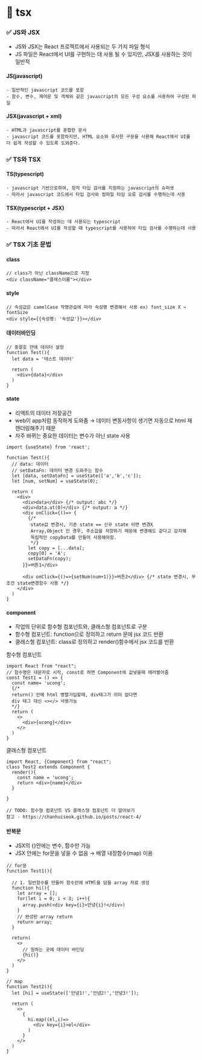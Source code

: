 # 📕 tsx

### ️✅ JS와 JSX
- JS와 JSX는 React 프로젝트에서 사용되는 두 가지 파일 형식
- JS 파일은 React에서 UI를 구현하는 데 사용 될 수 있지만, JSX를 사용하는 것이 일반적

#### JS(javascript)
```text
- 일반적인 javascript 코드를 포함
- 함수, 변수, 제어문 및 객체와 같은 javascript의 모든 구성 요소를 사용하여 구성된 파일
```
#### JSX(javascript + xml)
```text
- HTML과 javascript를 혼합한 문서
- javascript 코드를 포함하지만, HTML 요소와 유사한 구문을 사용해 React에서 UI를 더 쉽게 작성할 수 있도록 도와준다.
```

### ️✅ TS와 TSX

#### TS(typescript)
```text
- javascript 기반으로하여, 정적 타입 검사를 지원하는 javascript의 슈퍼셋
- 따라서 javascript 코드에서 타입 검사와 컴파일 타임 오류 검사를 수행하는데 사용
```
#### TSX(typescript + JSX)
```text
- React에서 UI를 작성하는 데 사용되는 typescript
- 따라서 React에서 UI를 작성할 때 typescript를 사용하여 타입 검사를 수행하는데 사용
```

### ️✅ TSX 기초 문법
#### class
```tsx
// class가 아닌 className으로 지정
<div className="클래스이름"></div>
```

#### style
```tsx
// 속성값은 camelCase 작명관습에 따라 속성명 변경해서 사용 ex) font_size X → fontSize
<div style={{속성명: '속성값'}}></div>
```
#### 데이터바인딩
```tsx
// 중괄호 안에 데이터 설정
function Test(){
  let data = '테스트 데이터'
  
  return (
    <div>{data}</div>
  )
}
```

#### state
- 리액트의 데이터 저장공간
- web이 app처럼 동작하게 도와줌 → 데이터 변동사항이 생기면 자동으로 html 재렌더링해주기 때문
- 자주 바뀌는 중요한 데이터는 변수가 아닌 state 사용
```tsx
import {useState} from 'react';

function Test(){
  // data: 데이터
  // setDataFn: 데이터 변경 도와주는 함수
  let [data, setDataFn] = useState(['a','b','c']);
  let [num, setNum] = useState(0);
  
  return (
    <div>
      <div>data</div> {/* output: abc */}
      <div>data.at(0)</div> {/* output: a */}
      <div onClick={()=> {
        {/*
         state값 변경시, 기존 state == 신규 state 이면 변경X
         Array,Object 인 경우, 주소값을 저장하기 때문에 변경해도 같다고 감지해
         독립적인 copyData를 만들어 사용해야함.
         */}
        let copy = [...data];
        copy[0] = 'A';
        setDataFn(copy);
      }}>버튼1</div>
      
      <div onClick={()=>{setNum(num+1)}}>버튼2</div> {/* state 변경시, 무조건 state변경함수 사용 */}
    </div>
  )
}
```

#### component
- 작업의 단위로 함수형 컴포넌트와, 클래스형 컴포넌트로 구분
- 함수형 컴포넌트: function으로 정의하고 return 문에 jsx 코드 반환
- 클래스형 컴포넌트: class로 정의하고 render()함수에서 jsx 코드를 반환

함수형 컴포넌트 
```tsx
import React from "react";
// 함수명은 대문자로 시작, const로 하면 Component에 값넣을때 에러뱉어줌
const Test1 = () => {
  const name= 'ucong';
  {/*
  return() 안에 html 병렬기입할때, div태그가 의미 없다면
  div 태그 대신 <></> 사용가능
  */}
  return (
    <>
      <div>{ucong}</div>
    </>
  )
}
```
클래스형 컴포넌트
```tsx
import React, {Component} from "react";
class Test2 extends Component {
  render(){
    const name = 'ucong';
    return <div>{name}</div>
  }
  
}
```

```text
// TODO: 함수형 컴포넌트 VS 클래스형 컴포넌트 더 알아보기
참고 - https://chanhuiseok.github.io/posts/react-4/
```

#### 반복문
- JSX의 {}안에는 변수, 함수만 가능
- JSX 안에는 for문을 넣을 수 없음 → 배열 내장함수(map) 이용 </br>
```tsx
// for문
function Test1(){
  
  // 1. 일반함수를 만들어 함수안에 HTMl을 담을 array 자료 생성
  function hi(){
    let array = [];
    for(let i = 0; i < 3; i++){
      array.push(<div key={i}>안녕{i}!</div>)
    }
    // 완성된 array return
    return array;
  }
  
  return(
    <>
      // 원하는 곳에 데이터 바인딩
      {hi()}
    </>
  )
}

// map
function Test2(){
  let [hi] = useState(['안녕1!','안녕2!','안녕3!']);
  
  return (
    <>
      {
        hi.map((el,i)=> 
          <div key={i}>el</div>
        )
      }
    </>
  )
}
```
